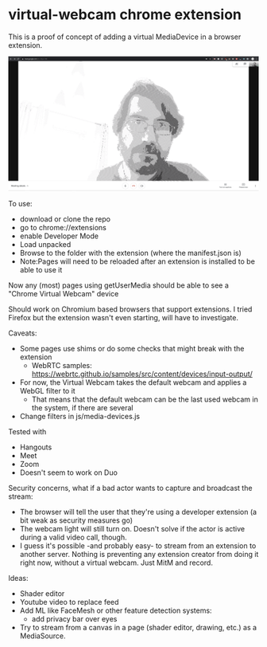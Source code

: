 # virtual-webcam chrome extension

This is a proof of concept of adding a virtual MediaDevice in a browser extension.

![Virtual webcam](shader-cam.png)

To use:
- download or clone the repo
- go to chrome://extensions
- enable Developer Mode
- Load unpacked
- Browse to the folder with the extension (where the manifest.json is)
- Note:Pages will need to be reloaded after an extension is installed to be able to use it

Now any (most) pages using getUserMedia should be able to see a "Chrome Virtual Webcam" device

Should work on Chromium based browsers that support extensions.
I tried Firefox but the extension wasn't even starting, will have to investigate.

Caveats:
- Some pages use shims or do some checks that might break with the extension 
  - WebRTC samples: https://webrtc.github.io/samples/src/content/devices/input-output/
- For now, the Virtual Webcam takes the default webcam and applies a WebGL filter to it
  - That means that the default webcam can be the last used webcam in the system, if there are several
- Change filters in js/media-devices.js

Tested with
- Hangouts
- Meet
- Zoom
- Doesn't seem to work on Duo

Security concerns, what if a bad actor wants to capture and broadcast the stream:
- The browser will tell the user that they're using a developer extension (a bit weak as security measures go)
- The webcam light will still turn on. Doesn't solve if the actor is active during a valid video call, though.
- I guess it's possible -and probably easy- to stream from an extension to another server. Nothing is preventing any extension creator from doing it right now, without a virtual webcam. Just MitM and record.

Ideas:
- Shader editor
- Youtube video to replace feed
- Add ML like FaceMesh or other feature detection systems:
  - add privacy bar over eyes
- Try to stream from a canvas in a page (shader editor, drawing, etc.) as a MediaSource.
  
